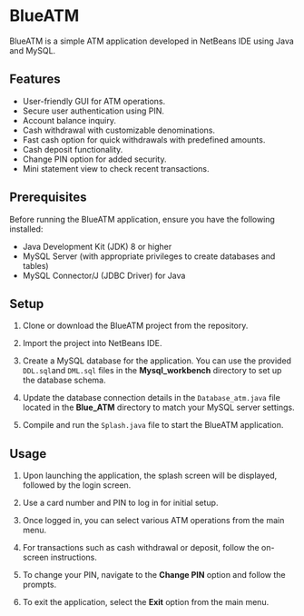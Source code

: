 # BlueATM 

BlueATM is a simple ATM application developed in NetBeans IDE using Java and MySQL. 

## Features

- User-friendly GUI for ATM operations.
- Secure user authentication using PIN.
- Account balance inquiry.
- Cash withdrawal with customizable denominations.
- Fast cash option for quick withdrawals with predefined amounts.
- Cash deposit functionality.
- Change PIN option for added security.
- Mini statement view to check recent transactions.

## Prerequisites

Before running the BlueATM application, ensure you have the following installed:

- Java Development Kit (JDK) 8 or higher
- MySQL Server (with appropriate privileges to create databases and tables)
- MySQL Connector/J (JDBC Driver) for Java

## Setup

1. Clone or download the BlueATM project from the repository.

2. Import the project into NetBeans IDE.

3. Create a MySQL database for the application. You can use the provided `DDL.sql`and `DML.sql` files in the **Mysql_workbench** directory to set up the database schema.

4. Update the database connection details in the `Database_atm.java` file located in the **Blue_ATM** directory to match your MySQL server settings.

5. Compile and run the `Splash.java` file to start the BlueATM application.

## Usage

1. Upon launching the application, the splash screen will be displayed, followed by the login screen.

2. Use a card number and PIN to log in for initial setup.

3. Once logged in, you can select various ATM operations from the main menu.

4. For transactions such as cash withdrawal or deposit, follow the on-screen instructions.

5. To change your PIN, navigate to the **Change PIN** option and follow the prompts.

6. To exit the application, select the **Exit** option from the main menu.

